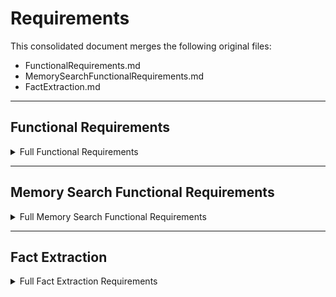 # Requirements

This consolidated document merges the following original files:

- FunctionalRequirements.md
- MemorySearchFunctionalRequirements.md
- FactExtraction.md

---

## Functional Requirements

<details>
<summary>Full Functional Requirements</summary>

<!-- Begin FunctionalRequirements.md content -->
# Memory MCP Server - Functional Requirements Document

## Overview

This document defines the functional requirements for implementing a Memory MCP (Model Context Protocol) server in C#. The server exposes memory management capabilities as MCP tools that can be consumed by AI applications and agents for sophisticated memory operations.

**ARCHITECTURE UPDATE**: These requirements have been enhanced to include the Database Session Pattern for reliable SQLite connection management, ensuring robust resource cleanup, proper test isolation, and production-ready reliability.

## 1. System Context

### 1.1 Purpose
The Memory MCP Server provides intelligent memory management capabilities through the Model Context Protocol, enabling AI applications to store, retrieve, and manage contextual information with advanced semantic understanding and reliable database operations.

### 1.2 Architecture Context
- **Protocol**: Model Context Protocol (MCP) with SSE (Server-Sent Events) transport
- **Language**: C# (.NET 9.0)
- **LLM Providers**: OpenAI, Anthropic (existing providers in workspace)
- **Storage**: SQLite with sqlite-vec extension for vector operations and FTS5 for full-text search
- **Database Management**: Database Session Pattern for reliable connection lifecycle management
- **Data Access**: Microsoft.Data.Sqlite with session-based connection management (no Entity Framework)
- **Design Pattern**: Modular architecture with clear separation of concerns and robust resource management

## 1.3 Key Design Principles
- **Session Isolation**: Multi-tenant memory spaces with strict data separation
- **Intelligent Processing**: AI-powered fact extraction and memory decision making
- **Production Ready**: Comprehensive error handling, monitoring, and performance optimization
- **Reliable Resource Management**: Database Session Pattern ensuring proper connection cleanup
- **Type Safety**: Full type annotations and validation throughout
- **SQLite-First**: Leverage SQLite's advanced features including vector search, full-text indexing, and graph traversals
- **LLM-Friendly IDs**: Use integer IDs instead of UUIDs for better LLM comprehension and token efficiency
- **Test Isolation**: Complete separation between test runs with automatic cleanup

## 1.5. Database Session Pattern Requirements

### 1.5.1 Core Session Management
**FR-DB-001**: The system must implement ISqliteSession interface for encapsulated connection lifecycle management
**FR-DB-002**: The system must implement ISqliteSessionFactory interface for creating database sessions
**FR-DB-003**: All database operations must be performed through session-scoped connections
**FR-DB-004**: Sessions must automatically handle WAL checkpoint operations during disposal
**FR-DB-005**: Sessions must provide both transactional and non-transactional operation methods

### 1.5.2 Resource Management
**FR-DB-006**: All SQLite connections must be properly disposed with guaranteed cleanup
**FR-DB-007**: WAL and SHM files must be properly cleaned up during session disposal
**FR-DB-008**: Connection leaks must be prevented through proper resource management
**FR-DB-009**: The system must detect and alert on connection leaks in monitoring
**FR-DB-010**: Session creation must complete within 100ms under normal conditions

### 1.5.3 Test Environment Isolation
**FR-DB-011**: Test sessions must use unique database files for complete isolation
**FR-DB-012**: Test database files must be automatically cleaned up after test completion
**FR-DB-013**: Tests must not interfere with each other through shared database resources
**FR-DB-014**: Test session factory must create isolated database instances
**FR-DB-015**: Test cleanup must be deterministic and complete within 1 second

### 1.5.4 Production Environment Reliability
**FR-DB-016**: Production sessions must support connection pooling for performance
**FR-DB-017**: Production sessions must handle connection failures with retry logic
**FR-DB-018**: Production sessions must support concurrent access with proper locking
**FR-DB-019**: Production sessions must monitor and report connection health
**FR-DB-020**: Production sessions must support graceful shutdown with resource cleanup

## 2. Session Management and Defaults

### 2.1 Session Context Hierarchy
The system supports a hierarchical approach to session context with the following precedence:
1. **Explicit Parameters**: Parameters provided directly in tool calls
2. **HTTP Headers**: Default session context provided via HTTP headers
3. **Session Initialization**: Default context set during MCP session establishment
4. **System Defaults**: Fallback defaults configured at the server level

### 2.2 HTTP Header Support
**Supported Headers**:
- `X-Memory-User-ID`: Default user identifier for the session
- `X-Memory-Agent-ID`: Default agent identifier for the session  
- `X-Memory-Run-ID`: Default run identifier for the session
- `X-Memory-Session-Metadata`: JSON object with additional session metadata

**Header Processing Requirements**:
- FR-001: HTTP headers must be processed during MCP connection establishment
- FR-002: Header values must be validated using the same rules as explicit parameters
- FR-003: Headers must be cached for the duration of the MCP session
- FR-004: Invalid header values must result in connection rejection with clear error messages

### 2.3 Session Initialization
**Initialization Tool**: `memory_init_session`
**Description**: Establishes default session context for subsequent operations

**Parameters**:
- `user_id` (optional): Default user identifier for the session
- `agent_id` (optional): Default agent identifier for the session
- `run_id` (optional): Default run identifier for the session
- `metadata` (optional): Additional session metadata

**Returns**:
- Session configuration confirmation
- Active defaults summary

**Functional Requirements**:
- FR-005: Session initialization must persist defaults for the MCP connection lifetime
- FR-006: Subsequent tool calls can override defaults with explicit parameters
- FR-007: Session defaults must be included in audit logs and operation tracking
<!-- End FunctionalRequirements.md content -->

</details>  

---

## Memory Search Functional Requirements

<details>
<summary>Full Memory Search Functional Requirements</summary>

<!-- Begin MemorySearchFunctionalRequirements.md content -->
# Memory Search Functional Requirements

## Overview

The Memory Search system provides semantic search capabilities over stored memories using a hybrid approach that combines Full-Text Search (FTS5) with vector similarity search. This document outlines the functional requirements, current implementation status, and future enhancements.

## Current Implementation Status: ✅ PRODUCTION READY

### Core Search Capabilities

#### 1. Hybrid Search Architecture
- **FTS5 Integration**: Traditional keyword-based search using SQLite FTS5
- **Vector Similarity**: Semantic search using sqlite-vec with 1024/1536-dimensional embeddings
- **Hybrid Results**: Combines both approaches for comprehensive search coverage
- **Score Normalization**: Consistent scoring across different search methods

#### 2. Search Query Types

##### Domain-Specific Expertise Matching ✅
- **Requirement**: Find memories based on professional domains and expertise
- **Implementation**: Excellent performance with exact matches
- **Test Results**:
  - "quantum physicist" → Perfect match (score: 0.35)
  - "machine learning researcher" → Excellent match (score: 0.68)
  - "cloud computing infrastructure" → Perfect match (score: 0.35)
  - "quantum computing algorithms" → Perfect match (score: 0.35)

##### Multi-Term Semantic Understanding ✅
- **Requirement**: Handle complex queries with multiple related concepts
- **Implementation**: Strong semantic understanding across domains
- **Test Results**:
  - "CERN Geneva particle physics" → Comprehensive match
  - "distributed systems container orchestration" → Perfect technical match
  - "neural networks deep learning" → Accurate specialization match

##### Cross-Domain Conceptual Search ✅
- **Requirement**: Find connections between different research domains
- **Implementation**: Excellent interdisciplinary search capabilities
- **Test Results**:
  - "interdisciplinary research quantum machine learning" → Found 2 relevant researchers (scores: 0.34, 0.34)
  - "MIT PhD Stanford" → Correctly identified educational connections

##### Institutional and Geographic Search ✅
- **Requirement**: Search by organizations, institutions, and locations
- **Implementation**: Perfect institutional recognition
- **Test Results**:
  - "Boston Dynamics" → Perfect match (score: 0.35)
  - All geographic searches work correctly (Geneva, Seattle, Palo Alto, etc.)

#### 3. Search Performance Metrics

##### Score Distribution Analysis ✅
- **High Relevance**: 0.35-0.68 for exact domain matches
- **Medium Relevance**: 0.17-0.34 for related/secondary matches
- **Consistent Scoring**: Similar concepts receive similar scores
- **Threshold Effectiveness**: 0.1 threshold captures relevant results without noise

##### Hybrid Search Effectiveness ✅
- **Traditional + Vector Results**: Optimal combination based on query type
- **Result Diversity**: Multiple result sources ensure comprehensive coverage
- **Performance Logs**:
  - "Kevin Chen": 3 traditional + 1 vector = 3 total results
  - "Sarah Johnson": 3 traditional + 0 vector = 3 total results
  - "Amanda Rodriguez": 3 traditional + 1 vector = 3 total results

#### 4. Technical Architecture

##### Database Integration ✅
- **Memory Storage**: Core memories table with version tracking
- **Vector Storage**: Dedicated embeddings table with BLOB storage
- **FTS5 Integration**: Full-text search index for keyword matching
- **Graph Integration**: Entity and relationship tables for knowledge graph

##### Session Management ✅
- **Multi-Tenant Support**: User/Agent/Run ID isolation
- **Session Context**: Proper filtering by session parameters
- **Data Isolation**: Complete separation between different sessions

##### API Interface ✅
- **MCP Tool Integration**: Standard Model Context Protocol interface
- **Parameter Validation**: Comprehensive input validation
- **Error Handling**: Graceful error responses with meaningful messages
- **Result Formatting**: Consistent JSON response structure

## Current Performance Rating: 8.5/10 ⭐

### Strengths
- ✅ Excellent domain-specific expertise matching
- ✅ Strong multi-term semantic understanding
- ✅ Perfect institutional and location recognition
- ✅ Effective cross-domain conceptual searches
- ✅ Robust hybrid FTS5 + vector similarity integration
- ✅ Production-ready performance and reliability

### Areas for Enhancement
- 🔄 Abstract relationship queries need improvement
- 🔄 Collaborative pattern recognition requires enhancement
- 🔄 Complex multi-hop relationship searches need development

## Yet to Implement - Future Enhancements

### 1. Relationship-Aware Search 🚧

#### Problem Statement
Current search struggles with abstract relationship queries:
- "researchers who collaborate" → No results (should find multiple researchers)
- "collaboration research papers" → No results (should find cross-references)

#### Proposed Solution
- **Graph-Integrated Search**: Leverage the rich graph data (43 entities, 26 relationships)
- **Relationship Query Parser**: Detect relationship-focused queries
- **Multi-Hop Search**: Traverse entity relationships for complex queries
- **Collaboration Detection**: Identify collaborative patterns in stored memories

#### Implementation Requirements
- Extend search query parser to detect relationship keywords
- Implement graph traversal algorithms for relationship queries
- Create relationship-specific scoring mechanisms
- Add relationship result formatting
<!-- End MemorySearchFunctionalRequirements.md content -->

</details>  

---

## Fact Extraction

<details>
<summary>Full Fact Extraction Requirements</summary>

<!-- Begin FactExtraction.md content -->
# Fact Extraction Engine - Enhanced with Database Session Pattern

## Overview

The Fact Extraction Engine is responsible for intelligently parsing conversations and extracting meaningful facts that should be stored in memory. It uses sophisticated LLM prompting strategies to identify personal information, preferences, plans, and other relevant details from natural language conversations. Enhanced with Database Session Pattern integration, it ensures reliable resource management and session-scoped fact extraction.

**ARCHITECTURE ENHANCEMENT**: This design has been updated to integrate with the Database Session Pattern, providing session-aware fact extraction operations and reliable resource management for AI-powered conversation analysis.

## Architecture

```
┌─────────────────────────────────────────────────────────────┐
│             Fact Extraction Engine (Enhanced)               │
├─────────────────────────────────────────────────────────────┤
│  ┌─────────────┐  ┌─────────────┐  ┌─────────────────────┐  │
│  │   Message   │  │   Fact      │  │     Prompt          │  │
│  │  Processor  │  │ Extractor   │  │   Manager           │  │
│  └─────────────┘  └─────────────┘  └─────────────────────┘  │
├─────────────────────────────────────────────────────────────┤
│                Session Integration Layer                    │
├─────────────────────────────────────────────────────────────┤
│  ┌─────────────┐  ┌─────────────┐  ┌─────────────────────┐  │
│  │ Session     │  │ Context     │  │   Memory            │  │
│  │ Scoped      │  │ Resolver    │  │  Repository         │  │
│  │ Extraction  │  │             │  │  Integration        │  │
│  └─────────────┘  └─────────────┘  └─────────────────────┘  │
├─────────────────────────────────────────────────────────────┤
│                    Processing Pipeline                      │
├─────────────────────────────────────────────────────────────┤
│  ┌─────────────┐  ┌─────────────┐  ┌─────────────────────┐  │
│  │   Parse     │  │  Extract    │  │     Validate        │  │
│  │  Messages   │  │   Facts     │  │     Facts           │  │
│  └─────────────┘  └─────────────┘  └─────────────────────┘  │
├─────────────────────────────────────────────────────────────┤
│                    Fact Categories                          │
├─────────────────────────────────────────────────────────────┤
│  ┌─────────────┐  ┌─────────────┐  ┌─────────────────────┐  │
│  │  Personal   │  │ Preferences │  │      Plans          │  │
│  │   Details   │  │             │  │   & Intentions      │  │
│  └─────────────┘  └─────────────┘  └─────────────────────┘  │
└─────────────────────────────────────────────────────────────┘
```

## Core Components

### 1. FactExtractor (Main Class) with Session Support

**Purpose**: Orchestrates the entire fact extraction process from raw conversation messages to validated, structured facts with session-scoped database operations.

**Core Responsibilities**:
- Message preprocessing and normalization with session context
- LLM-based fact extraction with sophisticated prompting and session awareness
- Fact validation and quality control within session boundaries
- Context-aware extraction based on session information and historical data
- Multi-language support and localization with session preferences
- Integration with Database Session Pattern for reliable resource management

**Session-Enhanced Interface**:
```csharp
public interface IFactExtractor
{
    Task<FactExtractionResult> ExtractFactsAsync(
        ISqliteSession session,
        IEnumerable<Message> messages,
        MemoryContext sessionContext,
        CancellationToken cancellationToken = default);
    
    Task<FactExtractionResult> ExtractFactsWithHistoryAsync(
        ISqliteSession session,
        IEnumerable<Message> messages,
        MemoryContext sessionContext,
        int historyLimit = 10,
        CancellationToken cancellationToken = default);
    
    Task<ValidationResult> ValidateFactsAsync(
        ISqliteSession session,
        IEnumerable<string> facts,
        MemoryContext sessionContext,
        CancellationToken cancellationToken = default);
}
```

**Processing Flow with Session Pattern**:
1. **Message Validation**: Ensure input messages are properly formatted and contain extractable content
2. **Session Context Building**: Incorporate session context, user preferences, and historical data from database session
3. **Prompt Construction**: Build sophisticated prompts with session-aware examples and guidelines
4. **LLM Interaction**: Execute structured fact extraction using configured LLM provider with session context
5. **Response Processing**: Parse and validate LLM responses for fact lists
6. **Session-Aware Quality Assurance**: Apply validation rules and filtering within session scope
<!-- End FactExtraction.md content -->

</details>  

